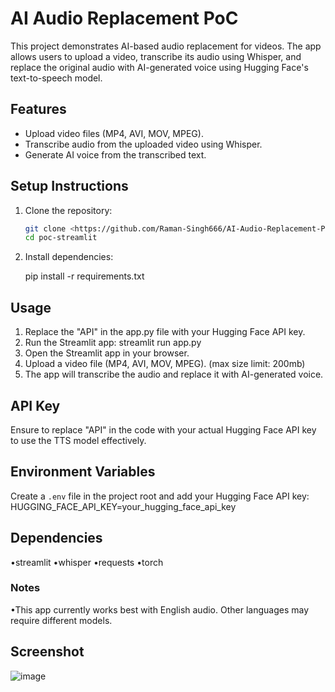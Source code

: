 # AI Audio Replacement PoC

This project demonstrates AI-based audio replacement for videos. The app allows users to upload a video, transcribe its audio using Whisper, and replace the original audio with AI-generated voice using Hugging Face's text-to-speech model.

## Features
- Upload video files (MP4, AVI, MOV, MPEG).
- Transcribe audio from the uploaded video using Whisper.
- Generate AI voice from the transcribed text.

## Setup Instructions

1. Clone the repository:
   ```bash
   git clone <https://github.com/Raman-Singh666/AI-Audio-Replacement-PoC>
   cd poc-streamlit

2. Install dependencies:
	
	pip install -r requirements.txt

## Usage

1. Replace the "API" in the app.py file with your Hugging Face API key.
2. Run the Streamlit app:
   streamlit run app.py
3. Open the Streamlit app in your browser.
4. Upload a video file (MP4, AVI, MOV, MPEG). (max size limit: 200mb)
5. The app will transcribe the audio and replace it with AI-generated voice.

## API Key

Ensure to replace "API" in the code with your actual Hugging Face API key to use the TTS model effectively.

## Environment Variables

Create a `.env` file in the project root and add your Hugging Face API key:
HUGGING_FACE_API_KEY=your_hugging_face_api_key

## Dependencies

•streamlit
•whisper
•requests
•torch

### Notes ###

•This app currently works best with English audio. Other languages may require different models.

## Screenshot

![image](https://github.com/user-attachments/assets/66c4b9f1-be48-4c41-bb6c-365349f77fea)


